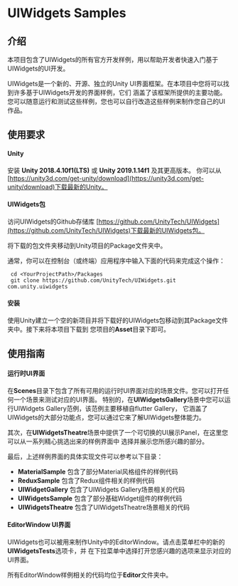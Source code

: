 # UIWidgets Samples


## 介绍
本项目包含了UIWidgets的所有官方开发样例，用以帮助开发者快速入门基于UIWidgets的UI开发。

UIWidgets是一个新的、开源、独立的Unity UI界面框架。在本项目中您将可以找到许多基于UIWidgets开发的界面样例，它们
涵盖了该框架所提供的主要功能。您可以随意运行和测试这些样例，您也可以自行改造这些样例来制作您自己的UI作品。


## 使用要求

#### Unity

安装 **Unity 2018.4.10f1(LTS)** 或 **Unity 2019.1.14f1** 及其更高版本。 你可以从[https://unity3d.com/get-unity/download](https://unity3d.com/get-unity/download)下载最新的Unity。

#### UIWidgets包

访问UIWidgets的Github存储库 [https://github.com/UnityTech/UIWidgets](https://github.com/UnityTech/UIWidgets)下载最新的UIWidgets包。

将下载的包文件夹移动到Unity项目的Package文件夹中。

通常，你可以在控制台（或终端）应用程序中输入下面的代码来完成这个操作：

   ```none
    cd <YourProjectPath>/Packages
    git clone https://github.com/UnityTech/UIWidgets.git com.unity.uiwidgets
   ```

#### 安装
使用Unity建立一个空的新项目并将下载好的UIWidgets包移动到其Package文件夹中。接下来将本项目下载到
您项目的**Asset**目录下即可。


## 使用指南

#### 运行时UI界面
在**Scenes**目录下包含了所有可用的运行时UI界面对应的场景文件。您可以打开任何一个场景来测试对应的UI界面。
特别的，在**UIWidgetsGallery**场景中您可以运行UIWidgets Gallery范例，该范例主要移植自flutter Gallery，
它涵盖了UIWidgets的大部分功能点，您可以通过它来了解UIWidgets整体能力。

其次，在**UIWidgetsTheatre**场景中提供了一个可切换的UI展示Panel，在这里您可以从一系列精心挑选出来的样例界面中
选择并展示您所感兴趣的部分。

最后，上述样例界面的具体实现文件可以参考以下目录：
* **MaterialSample** 包含了部分Material风格组件的样例代码
* **ReduxSample** 包含了Redux组件相关的样例代码
* **UIWidgetGallery** 包含了UIWidgets Gallery场景相关的代码
* **UIWidgetsSample** 包含了部分基础Widget组件的样例代码
* **UIWidgetsTheatre** 包含了UIWidgetsTheatre场景相关的代码

#### EditorWindow UI界面
UIWidgets也可以被用来制作Unity中的EditorWindow。请点击菜单栏中的新的**UIWidgetsTests**选项卡，并
在下拉菜单中选择打开您感兴趣的选项来显示对应的UI界面。

所有EditorWindow样例相关的代码均位于**Editor**文件夹中。
